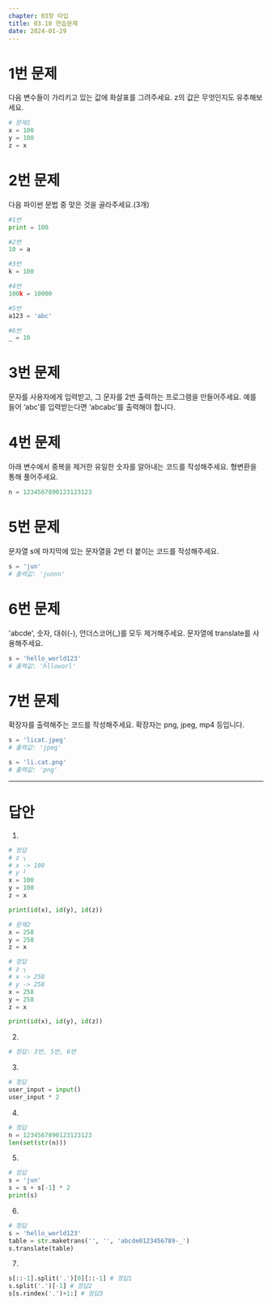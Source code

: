 ```yaml
---
chapter: 03장 타입
title: 03.10 연습문제
date: 2024-01-29
---
```


# 1번 문제

다음 변수들이 가리키고 있는 값에 화살표를 그려주세요. z의 값은 무엇인지도 유추해보세요.

```python
# 문제1
x = 100
y = 100
z = x
```

# 2번 문제

다음 파이썬 문법 중 맞은 것을 골라주세요.(3개)

```python
#1번
print = 100

#2번
10 = a

#3번
k = 100

#4번
100k = 10000

#5번
a123 = 'abc'

#6번
_ = 10
```

# 3번 문제

문자를 사용자에게 입력받고, 그 문자를 2번 출력하는 프로그램을 만들어주세요. 예를 들어 ‘abc’를 입력받는다면 ‘abcabc’를 출력해야 합니다.

# 4번 문제

아래 변수에서 중복을 제거한 유일한 숫자를 알아내는 코드를 작성해주세요. 형변환을 통해 풀어주세요.

```python
n = 1234567890123123123
```

# 5번 문제

문자열 s에 마지막에 있는 문자열을 2번 더 붙이는 코드를 작성해주세요.

```python
s = 'jun'
# 출력값: 'junnn'
```

# 6번 문제

'abcde', 숫자, 대쉬(-), 언더스코어(\_)를 모두 제거해주세요. 문자열에 translate를 사용해주세요.

```python
s = 'hello_world123'
# 출력값: 'hlloworl'
```

# 7번 문제

확장자를 출력해주는 코드를 작성해주세요. 확장자는 png, jpeg, mp4 등입니다.

```python
s = 'licat.jpeg'
# 출력값: 'jpeg'

s = 'li.cat.png'
# 출력값: 'png'
```

---

# 답안

1.

```python
# 정답
# z ┐
# x -> 100
# y ┘
x = 100
y = 100
z = x

print(id(x), id(y), id(z))
```

```python
# 문제2
x = 258
y = 258
z = x
```

```python
# 정답
# z ┐
# x -> 258
# y -> 258
x = 258
y = 258
z = x

print(id(x), id(y), id(z))
```

2.

```python
# 정답: 3번, 5번, 6번
```

3.

```python
# 정답
user_input = input()
user_input * 2
```

4.

```python
# 정답
n = 1234567890123123123
len(set(str(n)))
```

5.

```python
# 정답
s = 'jun'
s = s + s[-1] * 2
print(s)
```

6.

```python
# 정답
s = 'hello_world123'
table = str.maketrans('', '', 'abcde0123456789-_')
s.translate(table)
```

7.

```python
s[::-1].split('.')[0][::-1] # 정답1
s.split('.')[-1] # 정답2
s[s.rindex('.')+1:] # 정답3
```
